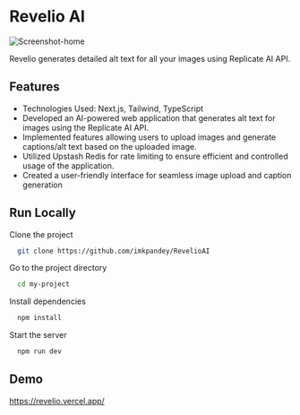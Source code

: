 
# Revelio AI
![Screenshot-home](https://github.com/imkpandey/RevelioAI/assets/39915885/8ef0a924-c9d4-4190-84d1-6e6b080e0a0b)

Revelio generates detailed alt text for all your images using Replicate AI API.




## Features

- Technologies Used: Next.js, Tailwind, TypeScript
- Developed an AI-powered web application that generates alt text for images using the Replicate AI API.
- Implemented features allowing users to upload images and generate captions/alt text based on the uploaded image.
- Utilized Upstash Redis for rate limiting to ensure efficient and controlled usage of the application.
- Created a user-friendly interface for seamless image upload and caption generation


## Run Locally

Clone the project

```bash
  git clone https://github.com/imkpandey/RevelioAI
```

Go to the project directory

```bash
  cd my-project
```

Install dependencies

```bash
  npm install
```

Start the server

```bash
  npm run dev
```


## Demo

https://revelio.vercel.app/

